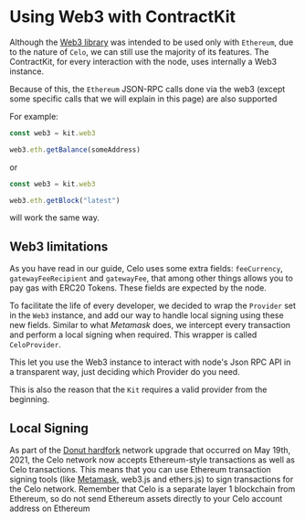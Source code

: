 # Using Web3 with ContractKit

Although the [Web3 library](https://web3js.readthedocs.io/) was intended to be used only with `Ethereum`, due to the nature of `Celo`, we can still use the majority of its features.
The ContractKit, for every interaction with the node, uses internally a Web3 instance.

Because of this, the `Ethereum` JSON-RPC calls done via the web3 (except some specific calls that we will explain in this page) are also supported

For example:

```ts
const web3 = kit.web3

web3.eth.getBalance(someAddress)
```

or

```ts
const web3 = kit.web3

web3.eth.getBlock("latest")
```

will work the same way.

## Web3 limitations

As you have read in our guide, Celo uses some extra fields: `feeCurrency`, `gatewayFeeRecipient` and `gatewayFee`, that among other things allows you to pay gas with ERC20 Tokens. These fields are expected by the node.

To facilitate the life of every developer, we decided to wrap the `Provider` set in the `Web3` instance, and add our way to handle local signing using these new fields. Similar to what *Metamask* does, we intercept every transaction and perform a local signing when required. This wrapper is called `CeloProvider`.

This let you use the Web3 instance to interact with node's Json RPC API in a transparent way, just deciding which Provider do you need.

This is also the reason that the `Kit` requires a valid provider from the beginning.

## Local Signing

As part of the [Donut hardfork](https://medium.com/celoorg/dissecting-the-donut-hardfork-23cad6015fa2) network upgrade that occurred on May 19th, 2021, the Celo network now accepts Ethereum-style transactions as well as Celo transactions. This means that you can use Ethereum transaction signing tools (like [Metamask](../../getting-started/using-metamask-with-celo), web3.js and ethers.js) to sign transactions for the Celo network. Remember that Celo is a separate layer 1 blockchain from Ethereum, so do not send Ethereum assets directly to your Celo account address on Ethereum
